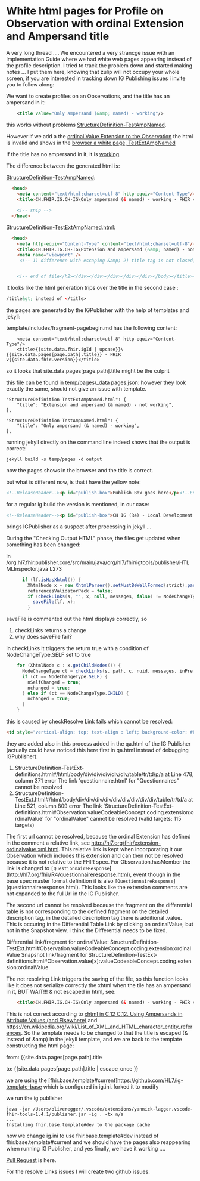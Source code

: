 White html pages for Profile on Observation with ordinal Extension and Ampersand title
======================================================================================

A very long thread .... We encountered a very strancge issue with an Implementation Guide where we had white web pages appearing instead of the profile description.
I tried to track the problem down and started making notes ... I put them here, knowing that zulip will not occupy your
whole screen, if you are interested in tracking down IG Publishing issues i invite you to follow along:

We want to create profiles on an Observations, and the title has an ampersand in it:

```xml
    <title value="Only ampersand (&amp; named) - working"/>
```

this works without problems [StructureDefinition-TestAmpNamed](https://build.fhir.org/ig/ahdis/ch-ig/branches/ampersand/StructureDefinition-TestAmpNamed.html).

However if we add a the [ordinal Value Extension to the Observation](https://www.hl7.org/fhir/extension-ordinalvalue-definitions.html) the html is invalid and shows in the [browser a white page, TestExtAmpNamed](https://build.fhir.org/ig/ahdis/ch-ig/branches/ampersand/StructureDefinition-TestExtAmpNamed.html) 

If the title has no ampersand in it, it is [working](https://build.fhir.org/ig/ahdis/ch-ig/branches/ampersand/StructureDefinition-TestExt.html).

The difference between the generated html is:

[StructureDefinition-TestAmpNamed](https://build.fhir.org/ig/ahdis/ch-ig/branches/ampersand/StructureDefinition-TestAmpNamed.html): 

```html
  <head>
    <meta content="text/html;charset=utf-8" http-equiv="Content-Type"/>
    <title>CH.FHIR.IG.CH-IG\Only ampersand (& named) - working - FHIR v4.0.1</title>
    
    <!-- snip -->
  </head>
```

[StructureDefinition-TestExtAmpNamed.html](https://build.fhir.org/ig/ahdis/ch-ig/branches/ampersand/StructureDefinition-TestExtAmpNamed.html): 
```html
  <head>
    <meta http-equiv="Content-Type" content="text/html;charset=utf-8"/>
    <title>CH.FHIR.IG.CH-IG\Extension and ampersand (&amp; named) - not working - FHIR v4.0.1/title&gt;
    <meta name="viewport" />
     <!-- 1) difference with escaping &amp; 2) title tag is not closed, 3) head is not closed before content is coming, only at hen den -->


    <!-- end of file</h2></div></div></div></div></div></body></title></head></html> -->
```

It looks like the html generation trips over the title in the second case :

```xml
/title&gt; instead of </title> 
```

the pages are generated by the IGPublisher with the help of templates and jekyll:

template/includes/fragment-pagebegin.md has the following content:

```
    <meta content="text/html;charset=utf-8" http-equiv="Content-Type"/>
    <title>{{site.data.fhir.igId | upcase}}\{{site.data.pages[page.path].title}} - FHIR v{{site.data.fhir.version}}</title>
```

so it looks that site.data.pages[page.path].title might be the culprit

this file can be found in temp/pages/_data pages.json: however they look exactly the same, should not give an issue with template.


    "StructureDefinition-TestExtAmpNamed.html": {
        "title": "Extension and ampersand (& named) - not working",
    },

    "StructureDefinition-TestAmpNamed.html": {
        "title": "Only ampersand (& named) - working",
    },

running jekyll directly on the command line indeed shows that the output is correct:

```
jekyll build -s temp/pages -d output
```

now the pages shows in the browser and the title is correct.

but what is different now, is that i have the yellow note:

```html
<!--ReleaseHeader--><p id="publish-box">Publish Box goes here</p><!--EndReleaseHeader-->
```

for a regular ig build the version is mentioned, in our case:

```html
<!--ReleaseHeader--><p id="publish-box">CH IG (R4) - Local Development build (v0.1.0). See the <a href="http://fhir.ch/ig/ch-ig/history.html">Directory of published versions</a></p>
```

brings IGPublisher as a suspect after processing in jekyll ...

During the "Checking Output HTML" phase, the files get updated when something has been changed:

in /org.hl7.fhir.publisher.core/src/main/java/org/hl7/fhir/igtools/publisher/HTLMLInspector.java L273

```java
      if (lf.isHasXhtml()) {
        XhtmlNode x = new XhtmlParser().setMustBeWellFormed(strict).parse(new FileInputStream(lf.filename), null);
        referencesValidatorPack = false;
        if (checkLinks(s, "", x, null, messages, false) != NodeChangeType.NONE) { // returns true if changed
          saveFile(lf, x);
        }
```

saveFile is commented out the html displays correctly, so 
1) checkLinks returns a change 
2) why does saveFile fail?

in checkLinks it triggers the return true with a condition of NodeChangeType.SELF set to true

```java
    for (XhtmlNode c : x.getChildNodes()) { 
      NodeChangeType ct = checkLinks(s, path, c, nuid, messages, inPre || "pre".equals(x.getName()));
      if (ct == NodeChangeType.SELF) {
        nSelfChanged = true;
        nchanged = true;
      } else if (ct == NodeChangeType.CHILD) {
        nchanged = true;
      }      
    }
```

this is caused by checkResolve Link fails which cannot be resolved:

```html
<td style="vertical-align: top; text-align : left; background-color: #F7F7F7; border: 0px #F0F0F0 solid; padding:0px 4px 0px 4px; white-space: nowrap; background-image: url(tbl_bck0004.png)" class="hierarchy"><img src="tbl_spacer.png" alt="." style="background-color: inherit" class="hierarchy"/><img src="tbl_blank.png" alt="." style="background-color: inherit" class="hierarchy"/><img src="tbl_blank.png" alt="." style="background-color: inherit" class="hierarchy"/><img src="tbl_vjoin_end.png" alt="." style="background-color: inherit" class="hierarchy"/><img src="icon_slice_item.png" alt="." style="background-color: #F7F7F7; background-color: inherit" title="Slice Item" class="hierarchy"/> <a href="StructureDefinition-TestExtAmpNamed-definitions.html#Observation.valueCodeableConcept.coding.extension:ordinalValue" title="Extension URL = http://hl7.org/fhir/StructureDefinition/ordinalValue">ordinalValue</a><a name="Observation.valueCodeableConcept.coding.extension"> </a></td>

```

they are added also in this process added in the qa.html of the IG Publisher (actually could have noticed this here first in qa.html instead of debugging IGPublisher):

1. StructureDefinition-TestExt-definitions.html#/html/body/div/div/div/div/div/table/tr/td/p/a at Line 478, column 371	error	The link 'questionnaire.html' for "Questionnaires" cannot be resolved
2. StructureDefinition-TestExt.html#/html/body/div/div/div/div/div/div/div/div/div/table/tr/td/a at Line 521, column 809	error	The link 'StructureDefinition-TestExt-definitions.html#Observation.valueCodeableConcept.coding.extension:ordinalValue' for "ordinalValue" cannot be resolved (valid targets: 115 targets)

The first url cannot be resolved, because the ordinal Extension has defined in the comment a relative link, see  http://hl7.org/fhir/extension-ordinalvalue.xml.html. This relative link
is kept when incorporating it our Observation which includes this extension and can then not be resolved because it is not relative to the FHIR spec. For
Observation.hasMember the link is changed to `[QuestionnaireResponse`](http://hl7.org/fhir/R4/questionnaireresponse.html), event though in the base spec master format definition it is also `[QuestionnaireResponse`](questionnaireresponse.html). This looks like the extension comments are not expanded to the fullUrl in the IG Publisher.

The second url cannot be resolved because the fragment  on the differential table is not corresponding to the defined fragment on the detailed description tag, in the detailed description tag there is additional .value. This is occuring in the Differential Table Link by clicking on ordinalValue, but not in the Snapshot view, I think the Differential needs to be fixed. 

Differential link/fragment for ordinalValue: StructureDefinition-TestExt.html#Observation.valueCodeableConcept.coding.extension:ordinalValue
Snapshot link/fragment for StructureDefinition-TestExt-definitions.html#Observation.value[x]:valueCodeableConcept.coding.extension:ordinalValue

The not resolving Link triggers the saving of the file, so this function looks like it does not serialize correctly the xhtml when the tile has an ampersand in it, BUT WAIT!!! & not escaped in html, see:

```html
    <title>CH.FHIR.IG.CH-IG\Only ampersand (& named) - working - FHIR v4.0.1</title>
```

This is not correct according to [xhtml in C.12 C.12. Using Ampersands in Attribute Values (and Elsewhere)](https://www.w3.org/TR/xhtml1/) and https://en.wikipedia.org/wiki/List_of_XML_and_HTML_character_entity_references. So the template needs to be changed to that the title is escaped (&amp; instead of &amp) in the jekyll template, and we are back to the template constructing the html page:

from:
{{site.data.pages[page.path].title

to: 
{{site.data.pages[page.path].title | escape_once }}

we are using the [fhir.base.template#current]https://github.com/HL7/ig-template-base which is configured in ig.ini.
forked it to modify

we run the ig publisher

```
java -jar /Users/oliveregger/.vscode/extensions/yannick-lagger.vscode-fhir-tools-1.4.1/publisher.jar -ig . -tx n/a
...
Installing fhir.base.template#dev to the package cache
```

now we change ig.ini to use fhir.base.template#dev instead of fhir.base.template#current and we should have the
pages also reappearing when running IG Publisher, and yes finally, we have it working .... 

[Pull Request](https://github.com/HL7/ig-template-base/pull/172) is here.

For the resolve Links issues I will create two github issues.



























